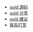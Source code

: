 - [uuid 源码](https://github.com/netnr/uuid)
- [uuid 分享](https://github.com/netnr/uuid/network/members)
- [uuid 建议](https://github.com/netnr/uuid/issues)
- [联系打赏](https://netnr.eu.org)